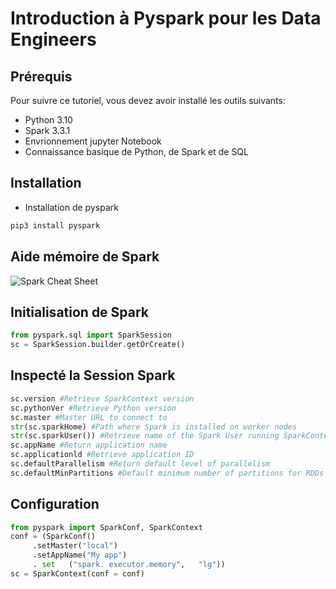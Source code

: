 # Introduction à Pyspark pour les Data Engineers

## Prérequis

Pour suivre ce tutoriel, vous devez avoir installé les outils suivants:

- Python 3.10
- Spark 3.3.1
- Envrionnement jupyter Notebook
- Connaissance basique de Python, de Spark et de SQL

## Installation

- Installation de pyspark

```bash
pip3 install pyspark
```

## Aide mémoire de Spark

![Spark Cheat Sheet](https://res.cloudinary.com/dyd911kmh/image/upload/f_auto,q_auto:best/v1625837623/PySpark_Cheat_Sheet-_Spark_in_Python_owornh.png)

## Initialisation de Spark

```python
from pyspark.sql import SparkSession
sc = SparkSession.builder.getOrCreate()
```

## Inspecté la Session Spark

```python
sc.version #Retrieve SparkContext version
sc.pythonVer #Retrieve Python version
sc.master #Master URL to connect to
str(sc.sparkHome) #Path where Spark is installed on worker nodes
str(sc.sparkUser()) #Retrieve name of the Spark User running SparkContext
sc.appName #Return application name
sc.applicationld #Retrieve application ID
sc.defaultParallelism #Return default level of parallelism
sc.defaultMinPartitions #Default minimum number of partitions for RDDs
```

## Configuration

```python
from pyspark import SparkConf, SparkContext
conf = (SparkConf()
     .setMaster("local")
     .setAppName("My app")
     . set   ("spark. executor.memory",   "lg"))
sc = SparkContext(conf = conf)


